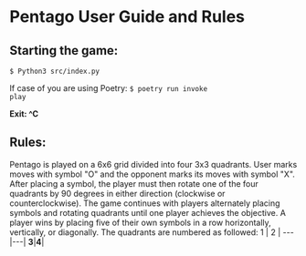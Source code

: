 # Pentago User Guide and Rules

## Starting the game:

<code>$ Python3 src/index.py</code>

If case of you are using Poetry:
<code>$ poetry run invoke play</code>

**Exit: ^C**

## Rules:

Pentago is played on a 6x6 grid divided into four 3x3 quadrants.
User marks moves with symbol "O" and the opponent marks its moves with symbol "X".
After placing a symbol, the player must then rotate one of the four quadrants by 90 degrees in either direction (clockwise or counterclockwise).
The game continues with players alternately placing symbols and rotating quadrants until one player achieves the objective. 
A player wins by placing five of their own symbols in a row horizontally, vertically, or diagonally.
The quadrants are numbered as followed:
1 | 2 | 
---|---|
**3**|**4**|
